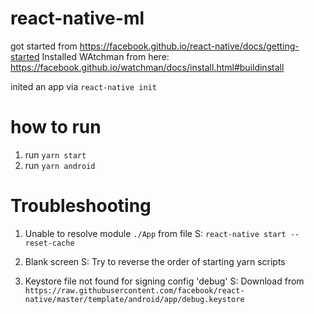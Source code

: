 # react-native-ml

got started from https://facebook.github.io/react-native/docs/getting-started
Installed WAtchman from here: https://facebook.github.io/watchman/docs/install.html#buildinstall

inited an app via `react-native init`

# how to run

1. run `yarn start`
2. run `yarn android`

# Troubleshooting

1. Unable to resolve module `./App` from file
  S: `react-native start --reset-cache`

2. Blank screen
  S: Try to reverse the order of starting yarn scripts

3. Keystore file not found for signing config 'debug'
  S: Download from `https://raw.githubusercontent.com/facebook/react-native/master/template/android/app/debug.keystore`